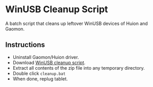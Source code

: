 # WinUSB Cleanup Script
A batch script that cleans up leftover WinUSB devices of Huion and Gaomon.

## Instructions

 - Uninstall Gaomon/Huion driver.
 - Download [WinUSB cleanup script](https://github.com/X9VoiD/HuionGaomonWinUSBCleanup/releases/download/v1.0/WinUSB.cleanup.script.zip).
 - Extract all contents of the zip file into any temporary directory.
 - Double click `cleanup.bat`
 - When done, replug tablet.
